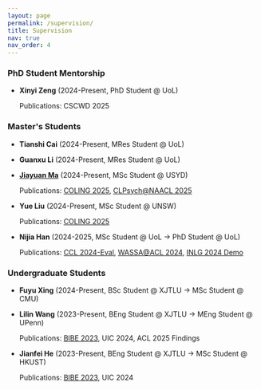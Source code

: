 ```yaml
---
layout: page
permalink: /supervision/
title: Supervision
nav: true
nav_order: 4
---
```


### PhD Student Mentorship

- **Xinyi Zeng** (2024-Present, PhD Student @ UoL)

  Publications: CSCWD 2025

### Master's Students

- **Tianshi Cai** (2024-Present, MRes Student @ UoL)

- **Guanxu Li** (2024-Present, MRes Student @ UoL)

- [**Jiayuan Ma**](https://anton-jiayuan-ma.github.io/) (2024-Present, MSc Student @ USYD)
    
  Publications: [COLING 2025](https://aclanthology.org/2025.coling-main.616.pdf), [CLPsych@NAACL 2025](https://aclanthology.org/2025.clpsych-1.21.pdf)

- **Yue Liu** (2024-Present, MSc Student @ UNSW)

  Publications: [COLING 2025](https://aclanthology.org/2025.coling-main.616.pdf)

- **Nijia Han** (2024-2025, MSc Student @ UoL → PhD Student @ UoL)

  Publications: [CCL 2024-Eval](https://aclanthology.org/2024.ccl-3.37.pdf), [WASSA@ACL 2024](https://aclanthology.org/2024.wassa-1.45.pdf), [INLG 2024 Demo](https://aclanthology.org/2024.inlg-demos.2.pdf)

### Undergraduate Students

- **Fuyu Xing** (2024-Present, BSc Student @ XJTLU → MSc Student @ CMU)

- **Lilin Wang** (2023-Present, BEng Student @ XJTLU → MEng Student @ UPenn)

  Publications: [BIBE 2023](https://ieeexplore.ieee.org/document/10431887), UIC 2024, ACL 2025 Findings

- **Jianfei He** (2023-Present, BEng Student @ XJTLU → MSc Student @ HKUST)

  Publications: [BIBE 2023](https://ieeexplore.ieee.org/document/10431887), UIC 2024
